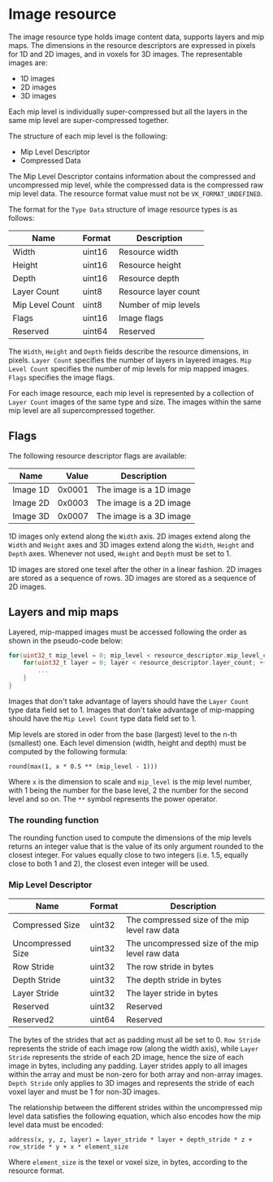 # Image resource

The image resource type holds image content data, supports layers and mip maps. The dimensions in the resource descriptors are expressed in pixels for 1D and 2D images, and in voxels for 3D images. The representable images are:

* 1D images
* 2D images
* 3D images

Each mip level is individually super-compressed but all the layers in the same mip level are super-compressed together.

The structure of each mip level is the following:

* Mip Level Descriptor
* Compressed Data

The Mip Level Descriptor contains information about the compressed and uncompressed mip level, while the compressed data is the compressed raw mip level data. The resource format value must not be `VK_FORMAT_UNDEFINED`.

The format for the `Type Data` structure of image resource types is as follows:

Name                   | Format     | Description
-----------------------|------------|-----------------------------
Width                  | uint16     | Resource width
Height                 | uint16     | Resource height
Depth                  | uint16     | Resource depth
Layer Count            | uint8      | Resource layer count
Mip Level Count        | uint8      | Number of mip levels
Flags                  | uint16     | Image flags
Reserved               | uint64     | Reserved

The `Width`, `Height` and `Depth` fields describe the resource dimensions, in pixels.
`Layer Count` specifies the number of layers in layered images.
`Mip Level Count` specifies the number of mip levels for mip mapped images.
`Flags` specifies the image flags.

For each image resource, each mip level is represented by a collection of `Layer Count` images of the same type and size. The images within the same mip level are all supercompressed together.

## Flags

The following resource descriptor flags are available:

Name           | Value     | Description
---------------|----------:|------------------------------------------
Image 1D       | 0x0001    | The image is a 1D image
Image 2D       | 0x0003    | The image is a 2D image
Image 3D       | 0x0007    | The image is a 3D image

1D images only extend along the `Width` axis. 2D images extend along the `Width` and `Height` axes and 3D images extend along the `Width`, `Height` and `Depth` axes. Whenever not used, `Height` and `Depth` must be set to 1.

1D images are stored one texel after the other in a linear fashion. 2D images are stored as a sequence of rows. 3D images are stored as a sequence of 2D images.

## Layers and mip maps

Layered, mip-mapped images must be accessed following the order as shown in the pseudo-code below:

```C
for(uint32_t mip_level = 0; mip_level < resource_descriptor.mip_level_count; ++mip_level) {
    for(uint32_t layer = 0; layer < resource_descriptor.layer_count; ++layer) {
        ...
    }
}
```

Images that don't take advantage of layers should have the `Layer Count` type data field set to 1.
Images that don't take advantage of mip-mapping should have the `Mip Level Count` type data field set to 1.

Mip levels are stored in oder from the base (largest) level to the n-th (smallest) one. Each level dimension (width, height and depth) must be computed by the following formula:

```
round(max(1, x * 0.5 ** (mip_level - 1)))
```

Where `x` is the dimension to scale and `mip_level` is the mip level number, with 1 being the number for the base level, 2 the number for the second level and so on. The `**` symbol represents the power operator.

### The rounding function

The rounding function used to compute the dimensions of the mip levels returns an integer value that is the value of its only argument rounded to the closest integer. For values equally close to two integers (i.e. 1.5, equally close to both 1 and 2), the closest even integer will be used.

### Mip Level Descriptor

Name                   | Format  | Description
-----------------------|---------|-----------------------------
Compressed Size        | uint32  | The compressed size of the mip level raw data
Uncompressed Size      | uint32  | The uncompressed size of the mip level raw data
Row Stride             | uint32  | The row stride in bytes
Depth Stride           | uint32  | The depth stride in bytes
Layer Stride           | uint32  | The layer stride in bytes
Reserved               | uint32  | Reserved
Reserved2              | uint64  | Reserved

The bytes of the strides that act as padding must all be set to 0. `Row Stride` represents the stride of each image row (along the width axis), while `Layer Stride` represents the stride of each 2D image, hence the size of each image in bytes, including any padding. Layer strides apply to all images within the array and must be non-zero for both array and non-array images. `Depth Stride` only applies to 3D images and represents the stride of each voxel layer and must be 1 for non-3D images.

The relationship between the different strides within the uncompressed mip level data satisfies the following equation, which also encodes how the mip level data must be encoded:

```
address(x, y, z, layer) = layer_stride * layer + depth_stride * z + row_stride * y + x * element_size
```

Where `element_size` is the texel or voxel size, in bytes, according to the resource format.
